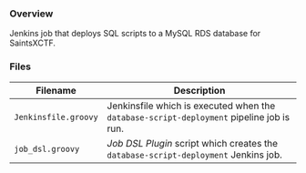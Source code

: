 ### Overview

Jenkins job that deploys SQL scripts to a MySQL RDS database for SaintsXCTF.

### Files

| Filename                  | Description                                                                              |
|---------------------------|------------------------------------------------------------------------------------------|
| `Jenkinsfile.groovy`      | Jenkinsfile which is executed when the `database-script-deployment` pipeline job is run. |
| `job_dsl.groovy`          | *Job DSL Plugin* script which creates the `database-script-deployment` Jenkins job.      |